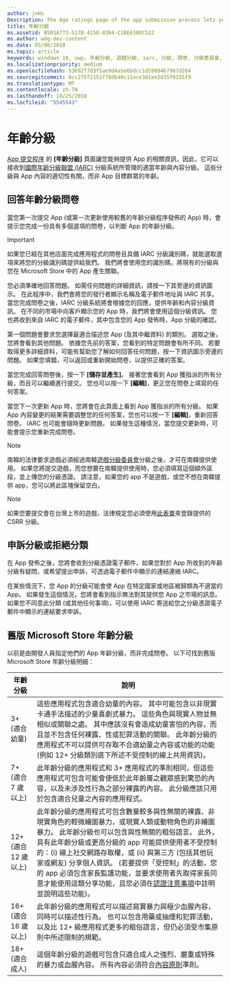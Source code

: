 ```yaml
---
author: jnHs
Description: The Age ratings page of the app submission process lets you provide information about your app so it can receive the appropriate age ratings from the International Age Ratings Coalition (IARC).
title: 年齡分級
ms.assetid: B501A773-517B-4158-8364-C1BE630DC512
ms.author: wdg-dev-content
ms.date: 05/08/2018
ms.topic: article
keywords: windows 10, uwp, 年齡分級, 遊戲分級, iarc, 分級, 問卷, 分級委員會, 內容分級
ms.localizationpriority: medium
ms.openlocfilehash: 53692f7d3f5ae9d4a5e6bdcc1d5909467987d264
ms.sourcegitcommit: 6cc275f2151f78db40c11ace381ee2d35f0155f9
ms.translationtype: MT
ms.contentlocale: zh-TW
ms.lasthandoff: 10/25/2018
ms.locfileid: "5545543"
---
```

# <a name="age-ratings"></a>年齡分級


[App 提交程序](app-submissions.md) 的 **\[年齡分級\]** 頁面讓您能夠提供 App 的相關資訊，因此，它可以接收到[國際年齡分級聯盟 (IARC)](http://go.microsoft.com/fwlink/p/?LinkId=716854) 分級系統所管理的適當年齡與內容分級。 這些分級與 App 內容的適切性有關，而非 App 目標群眾的年齡。

## <a name="answering-the-age-ratings-questionnaire"></a>回答年齡分級問卷

當您第一次提交 App (或第一次更新使用較舊的年齡分級程序發佈的 App) 時，會提示您完成一份具有多個選項的問卷，以判斷 App 的年齡分級。

> [!IMPORTANT]
> 如果您已經在其他店面完成應用程式的問卷且具備 IARC 分級識別碼，就能選取選項來將您的分級識別碼提供給我們。 我們將會使用您的識別碼，將現有的分級與您在 Microsoft Store 中的 App 產生關聯。

您必須準確地回答問題。 如需任何問題的詳細資訊，請按一下其旁邊的資訊圖示。 在此程序中，我們會將您的發行者顯示名稱及電子郵件地址與 IARC 共享。 當您完成問卷之後，IARC 分級系統將會根據您的回應，提供年齡和內容分級資訊。 在不同的市場中向客戶顯示您的 App 時，我們將會使用這個分級資訊。 您也將收到來自 IARC 的電子郵件，其中包含您的 App 發佈時，App 分級的確認。

第一個問題會要求您選擇最適合描述您 App (及其中繼資料) 的類別。 選取之後，您將會看到其他問題。 依據您先前的答案，您看到的特定問題會有所不同。 若要取得更多詳細資料，可能有幫助您了解如何回答任何問題，按一下資訊圖示旁邊的問題。 如果您填錯，可以返回或重新開始問卷，以提供正確的答案。

當您完成回答問卷後，按一下 **\[儲存並產生\]**。 接著您會看到 App 獲指派的所有分級，而且可以繼續進行提交。 您也可以按一下 **\[編輯\]**，更正您在問卷上填寫的任何答案。

當您下一次更新 App 時，您將會在此頁面上看到 App 獲指派的所有分級。 如果 App 內容變更的結果需要調整您的任何答案，您也可以按一下 **\[編輯\]**，重新回答問卷。 IARC 也可能會隨時更新問題。 如果發生這種情況，當您提交更新時，可能會提示您重新完成問卷。

<span id="boards" />

> [!NOTE]
> 南韓的法律要求遊戲必須經過南韓[遊戲分級委員會](http://go.microsoft.com/fwlink/p/?LinkId=228256)分級之後，才可在南韓提供使用。 如果您將提交遊戲，而您想要在南韓提供使用時，您必須填寫這個額外區段，並上傳您的分級憑證。 請注意，如果您的 app 不是遊戲，或您不想在南韓提供 app，您可以將此區塊保留空白。

> [!NOTE]
> 如果您要提交會在台灣上市的遊戲，法律規定您必須使用[此表單](https://go.microsoft.com/fwlink/?linkid=867281)來登錄提供的 CSRR 分級。 

<span id="appeal" />

## <a name="appealing-ratings-or-refused-classifications"></a>申訴分級或拒絕分類

在 App 發佈之後，您將會收到分級憑證電子郵件，如果您對於 App 所收到的年齡分級有疑問，或希望提出申訴，可透過電子郵件中顯示的連結連絡 IARC。

在某些情況下，您 App 的分級可能會使 App 在特定國家或地區被歸類為不適當的 App。 如果發生這個情況，您將會看到指示無法對其提供您 App 之市場的訊息。 如果您不同意此分類 (或其他任何事項)，可以使用 IARC 寄送給您之分級憑證電子郵件中顯示的連結要求申訴。


## <a name="previous-microsoft-store-age-ratings"></a>舊版 Microsoft Store 年齡分級

以前是由開發人員指定他們的 App 年齡分級，而非完成問卷。 以下可找到舊版 Microsoft Store 年齡分級明細：

| 年齡分級                           | 說明                            |
|--------------------------------------|----------------------------------------|
| 3+ (適合幼童)     | 這些應用程式包含適合幼童的內容。 其中可能包含以非現實卡通手法描述的少量喜劇式暴力。 這些角色與現實人物並無相似或關聯之處。 其中應該沒有會造成幼童害怕的內容，而且並不包含任何裸露、性或犯罪活動的關聯。 此年齡分級的應用程式不可以提供可存取不合適幼童之內容或功能的功能 (例如 12+ 分級類別底下所述不受控制的線上共用資訊)。            |
| 7+ (適合 7 歲以上)   | 此年齡分級的應用程式和 3+ 應用程式的準則相同，但這些應用程式可包含可能會使低於此年齡層之觀眾感到驚恐的內容，以及未涉及性行為之部分裸露的內容。 此分級應該只用於包含適合兒童之內容的應用程式。                                                                                   |
| 12+ (適合 12 歲以上) | 此年齡分級的應用程式可包含數量較多與性無關的裸露、非現實角色的輕微繪圖暴力，或現實人類或動物角色的非繪圖暴力。 此年齡分級也可以包含與性無關的粗俗語言。 此外，具有此年齡分級或更高分級的 app 可能提供使用者不受控制的：(i) 線上社交網路存取權，或 (ii) 與第三方 (包括其他玩家或網友) 分享個人資訊。 (若要提供「受控制」的活動，您的 app 必須包含家長監護功能，並要求使用者先取得家長同意才能使用這類分享功能，且您必須在[認證注意事項](notes-for-certification.md)中註明並說明這些功能)。 |
| 16+ (適合 16 歲以上) | 此年齡分級的應用程式可以描述寫實暴力與極少血腥內容，同時可以描述性行為。 也可以包含用藥或抽煙和犯罪活動，以及比 12+ 級應用程式更多的粗俗語言，但仍必須受市集原則中所述限制的規範。                                                                                                                           |
| 18+ (適合成人)            | 這個年齡分級的遊戲可包含只適合成人之強烈、嚴重或特殊的暴力或血腥內容。 所有內容必須符合[內容原則](https://docs.microsoft.com/legal/windows/agreements/store-policies)準則。                                                                                                                                                            |
